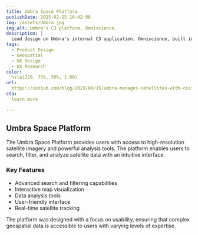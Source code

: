 ```yaml
---
title: Umbra Space Platform
publishDate: 2025-02-25 16:42:00
img: /assets/Umbra.jpg
img_alt: Umbra's C3 platform, Omniscience.
description: |
  Lead design on Umbra's internal C3 application, Omniscience, built in React. This application is the hub for all space operations including tasking, mission planning, and ephemeris management. 
tags:
  - Product Design
  - Geospatial
  - UX Design
  - UX Research
color:
  hsla(220, 75%, 50%, 1.00)
url:
  https://cesium.com/blog/2023/08/15/umbra-manages-satellites-with-cesiumjs/
cta:
  learn more

---
```


## Umbra Space Platform

The Umbra Space Platform provides users with access to high-resolution satellite imagery and powerful analysis tools. The platform enables users to search, filter, and analyze satellite data with an intuitive interface.

### Key Features

- Advanced search and filtering capabilities
- Interactive map visualization
- Data analysis tools
- User-friendly interface
- Real-time satellite tracking

The platform was designed with a focus on usability, ensuring that complex geospatial data is accessible to users with varying levels of expertise. 